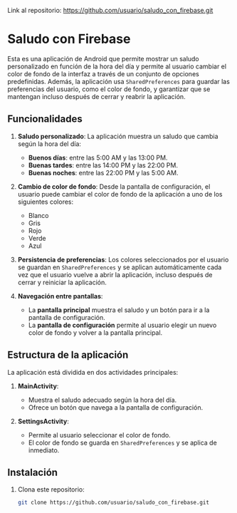 
Link al repositorio: https://github.com/usuario/saludo_con_firebase.git

# Saludo con Firebase

Esta es una aplicación de Android que permite mostrar un saludo personalizado en función de la hora del día y permite al usuario cambiar el color de fondo de la interfaz a través de un conjunto de opciones predefinidas. Además, la aplicación usa `SharedPreferences` para guardar las preferencias del usuario, como el color de fondo, y garantizar que se mantengan incluso después de cerrar y reabrir la aplicación.

## Funcionalidades

1. **Saludo personalizado**: La aplicación muestra un saludo que cambia según la hora del día:
    - **Buenos días**: entre las 5:00 AM y las 13:00 PM.
    - **Buenas tardes**: entre las 14:00 PM y las 22:00 PM.
    - **Buenas noches**: entre las 22:00 PM y las 5:00 AM.

2. **Cambio de color de fondo**: Desde la pantalla de configuración, el usuario puede cambiar el color de fondo de la aplicación a uno de los siguientes colores:
    - Blanco
    - Gris
    - Rojo
    - Verde
    - Azul

3. **Persistencia de preferencias**: Los colores seleccionados por el usuario se guardan en `SharedPreferences` y se aplican automáticamente cada vez que el usuario vuelve a abrir la aplicación, incluso después de cerrar y reiniciar la aplicación.

4. **Navegación entre pantallas**:
    - La **pantalla principal** muestra el saludo y un botón para ir a la pantalla de configuración.
    - La **pantalla de configuración** permite al usuario elegir un nuevo color de fondo y volver a la pantalla principal.

## Estructura de la aplicación

La aplicación está dividida en dos actividades principales:

1. **MainActivity**:
    - Muestra el saludo adecuado según la hora del día.
    - Ofrece un botón que navega a la pantalla de configuración.

2. **SettingsActivity**:
    - Permite al usuario seleccionar el color de fondo.
    - El color de fondo se guarda en `SharedPreferences` y se aplica de inmediato.

## Instalación

1. Clona este repositorio:
   ```bash
   git clone https://github.com/usuario/saludo_con_firebase.git

